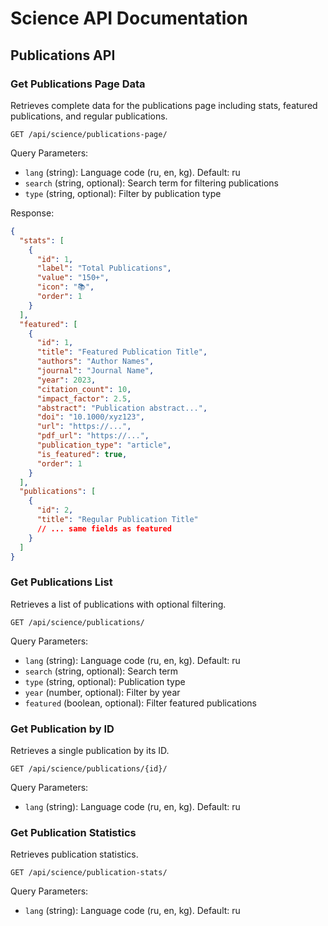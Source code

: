 # Science API Documentation

## Publications API

### Get Publications Page Data

Retrieves complete data for the publications page including stats, featured publications, and regular publications.

```
GET /api/science/publications-page/
```

Query Parameters:

- `lang` (string): Language code (ru, en, kg). Default: ru
- `search` (string, optional): Search term for filtering publications
- `type` (string, optional): Filter by publication type

Response:

```json
{
  "stats": [
    {
      "id": 1,
      "label": "Total Publications",
      "value": "150+",
      "icon": "📚",
      "order": 1
    }
  ],
  "featured": [
    {
      "id": 1,
      "title": "Featured Publication Title",
      "authors": "Author Names",
      "journal": "Journal Name",
      "year": 2023,
      "citation_count": 10,
      "impact_factor": 2.5,
      "abstract": "Publication abstract...",
      "doi": "10.1000/xyz123",
      "url": "https://...",
      "pdf_url": "https://...",
      "publication_type": "article",
      "is_featured": true,
      "order": 1
    }
  ],
  "publications": [
    {
      "id": 2,
      "title": "Regular Publication Title"
      // ... same fields as featured
    }
  ]
}
```

### Get Publications List

Retrieves a list of publications with optional filtering.

```
GET /api/science/publications/
```

Query Parameters:

- `lang` (string): Language code (ru, en, kg). Default: ru
- `search` (string, optional): Search term
- `type` (string, optional): Publication type
- `year` (number, optional): Filter by year
- `featured` (boolean, optional): Filter featured publications

### Get Publication by ID

Retrieves a single publication by its ID.

```
GET /api/science/publications/{id}/
```

Query Parameters:

- `lang` (string): Language code (ru, en, kg). Default: ru

### Get Publication Statistics

Retrieves publication statistics.

```
GET /api/science/publication-stats/
```

Query Parameters:

- `lang` (string): Language code (ru, en, kg). Default: ru
